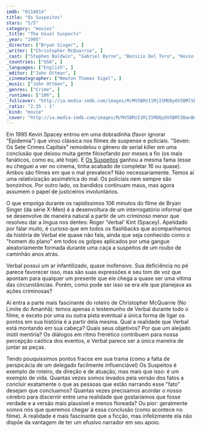 ```yaml
---
imdb: "0114814"
title: "Os Suspeitos"
stars: "5/5"
category: "movies"
_title: "The Usual Suspects"
_year: "1995"
_director: ["Bryan Singer", ]
_writer: ["Christopher McQuarrie", ]
_cast: ["Stephen Baldwin", "Gabriel Byrne", "Benicio Del Toro", "Kevin Pollak", "Kevin Spacey", "Chazz Palminteri", "Pete Postlethwaite", "Suzy Amis", "Giancarlo Esposito", ]
_countries: ["USA", ]
_languages: ["English", ]
_editor: ["John Ottman", ]
_cinematographer: ["Newton Thomas Sigel", ]
_music: ["John Ottman", ]
_genres: ["Crime", ]
_runtimes: ["106", ]
_fullcover: "http://ia.media-imdb.com/images/M/MV5BMzI1MjI5MDQyOV5BMl5BanBnXkFtZTcwNzE4Mjg3NA@@.jpg"
_ratio: "2.35 : 1"
_kind: "movie"
_cover: "http://ia.media-imdb.com/images/M/MV5BMzI1MjI5MDQyOV5BMl5BanBnXkFtZTcwNzE4Mjg3NA@@._V1._SX93_SY140_.jpg"
---
```


Em 1995 Kevin Spacey entrou em uma dobradinha (favor ignorar "Epidemia") que virou clássica nos filmes de suspense e policiais. "Seven: Os Sete Crimes Capitais" remodelou o gênero de serial killer em uma conclusão que deixou muita gente filosofando por meses a fio (os mais fanáticos, como eu, até hoje). E [Os Suspeitos](/os-suspeitos) ganhou a mesma fama (esse eu cheguei a ver no cinema, tinha acabado de completar 16 ou quase). Ambos são filmes em que o mal prevalece? Não necessariamente. Temos aí uma relativização assimétrica do mal. Os policiais nem sempre são bonzinhos. Por outro lado, os bandidos continuam maus, mas agora assumem o papel de justiceiros involuntários.

O que empolga durante os rapidíssimos 106 minutos do filme de Bryan Singer (da série X-Men) é a desenvoltura de um interrogatório informal que se desenvolve de maneira natural a partir de um criminoso menor que resolveu dar a língua nos dentes: Roger 'Verbal' Kint (Spacey). Apelidado por falar muito, é curioso que em todos os flashbacks que acompanhamos da história de Verbal ele quase não fala, ainda que seja conhecido como o "homem do plano" em todos os golpes aplicados por uma gangue aleatoriamente formada durante uma caça a suspeitos de um roubo de caminhão anos atrás.

Verbal possui um ar infantilizado, quase inofensivo. Sua deficiência no pé parece favorecer isso, mas são suas expressões e seu tom de voz que apontam para qualquer um presente que ele chega a quase ser uma vítima das circunstâncias. Porém, como pode ser isso se era ele que planejava as ações criminosas?

Aí entra a parte mais fascinante do roteiro de Christopher McQuarrie (No Limite do Amanhã): temos apenas o testemunho de Verbal durante todo o filme, e exceto por uma ou outra pista eventual a única forma de ligar os pontos em sua história é a partir dela mesma. Qual a realidade que Verbal está montando em sua cabeça? Quais seus objetivos? Por que um aleijado inútil mentiria? Os diálogos em ritmo frenético contribuem para nossa percepção caótica dos eventos, e Verbal parece ser a única maneira de juntar as peças.

Tendo pouquíssimos pontos fracos em sua trama (como a falta de perspicácia de um delegado facilmente influenciável) Os Suspeitos é exemplo de roteiro, de direção e de atuação, mas mais que isso: é um exemplo de vida. Quantas vezes somos levados pela versão dos fatos a concluir exatamente o que as pessoas que estão narrando esse "fato" desejam que concluamos? Quantas vezes precisamos acordar o nosso cérebro para discernir entre uma realidade que gostaríamos que fosse verdade e a versão mais plausível e menos floreada? Ou pior: geralmente somos nós que queremos chegar à essa conclusão (como acontece no filme). A realidade é mais fascinante que a ficção, mas infelizmente ela não dispõe da vantagem de ter um efusivo narrador em seu apoio.
